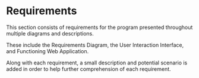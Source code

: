 # Requirements 
This section consists of  requirements for the program presented throughout multiple diagrams and descriptions. 

These include the Requirements Diagram, the User Interaction Interface, and Functioning Web Application. 

Along with each requirement, a small description and potential scenario is added in order to help further comprehension of each requirement. 
